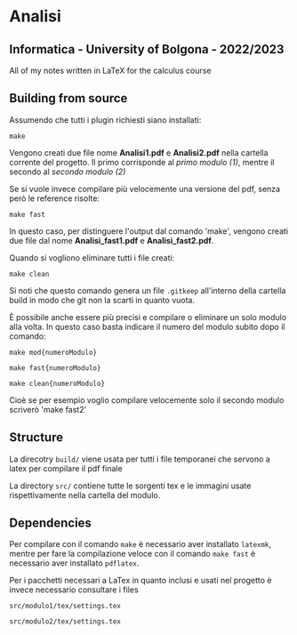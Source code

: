 
# Analisi

## Informatica - University of Bolgona - 2022/2023 
All of my notes written in LaTeX for the calculus course

## Building from source
Assumendo che tutti i plugin richiesti siano installati:
```
make
```
Vengono creati due file nome **Analisi1.pdf** e **Analisi2.pdf** nella cartella corrente del progetto. Il primo corrisponde al *primo modulo (1)*, mentre il secondo al *secondo modulo (2)*

Se si vuole invece compilare più velocemente una versione del pdf, senza però le reference risolte:
```
make fast
```
In questo caso, per distinguere l'output dal comando 'make', vengono creati due file dal nome **Analisi_fast1.pdf** e **Analisi_fast2.pdf**.

Quando si vogliono eliminare tutti i file creati: 
```
make clean
```
Si noti che questo comando genera un file `.gitkeep` all'interno della cartella build in modo che git non la scarti in quanto vuota.

È possibile anche essere più precisi e compilare o eliminare un solo modulo alla volta. In questo caso basta indicare il numero del modulo subito dopo il comando:

```
make mod{numeroModulo}

make fast{numeroModulo}

make clean{numeroModulo}
```
Cioè se per esempio voglio compilare velocemente solo il secondo modulo scriverò 'make fast2'

## Structure
La direcotry `build/` viene usata per tutti i file temporanei che servono a latex per compilare il pdf finale

La directory `src/` contiene tutte le sorgenti tex e le immagini usate rispettivamente nella cartella del modulo.

## Dependencies
Per compilare con il comando `make` è necessario aver installato `latexmk`, mentre per fare la compilazione veloce con il comando `make fast` è necessario aver installato `pdflatex`.

Per i pacchetti necessari a LaTex in quanto inclusi e usati nel progetto è invece necessario consultare i files
```
src/modulo1/tex/settings.tex

src/modulo2/tex/settings.tex
```
